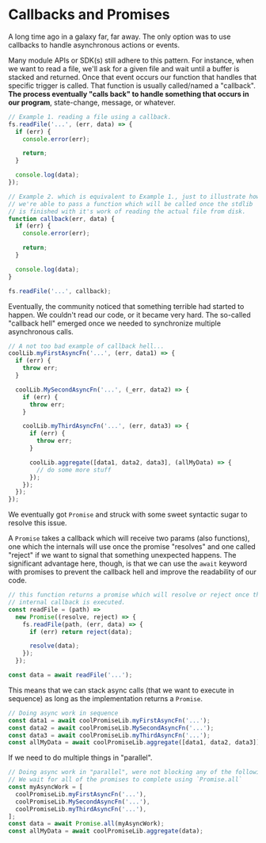 # Callbacks and Promises

A long time ago in a galaxy far, far away. The only option was to use callbacks to handle asynchronous actions or events.

Many module APIs or SDK(s) still adhere to this pattern. For instance, when we want to read a file, we'll ask for a given file and wait until a buffer is stacked and returned. Once that event occurs our function that handles that specific trigger is called. That function is usually called/named a "callback". **The process eventually "calls back" to handle something that occurs in our program**, state-change, message, or whatever.

```js
// Example 1. reading a file using a callback.
fs.readFile('...', (err, data) => {
  if (err) {
    console.error(err);

    return;
  }

  console.log(data);
});

// Example 2. which is equivalent to Example 1., just to illustrate how
// we're able to pass a function which will be called once the stdlib
// is finished with it's work of reading the actual file from disk.
function callback(err, data) {
  if (err) {
    console.error(err);

    return;
  }

  console.log(data);
}

fs.readFile('...', callback);
```

Eventually, the community noticed that something terrible had started to happen. We couldn't read our code, or it became very hard. The so-called "callback hell" emerged once we needed to synchronize multiple asynchronous calls.

```js
// A not too bad example of callback hell...
coolLib.myFirstAsyncFn('...', (err, data1) => {
  if (err) {
    throw err;
  }

  coolLib.MySecondAsyncFn('...', (_err, data2) => {
    if (err) {
      throw err;
    }

    coolLib.myThirdAsyncFn('...', (err, data3) => {
      if (err) {
        throw err;
      }

      coolLib.aggregate([data1, data2, data3], (allMyData) => {
        // do some more stuff
      });
    });
  });
});
```

We eventually got `Promise` and struck with some sweet syntactic sugar to resolve this issue.

A `Promise` takes a callback which will receive two params (also functions), one which the internals will use once the promise "resolves" and one called "reject" if we want to signal that something unexpected happens. The significant advantage here, though, is that we can use the `await` keyword with promises to prevent the callback hell and improve the readability of our code.

```js
// this function returns a promise which will resolve or reject once the
// internal callback is executed.
const readFile = (path) =>
  new Promise((resolve, reject) => {
    fs.readFile(path, (err, data) => {
      if (err) return reject(data);

      resolve(data);
    });
  });

const data = await readFile('...');
```

This means that we can stack async calls (that we want to execute in sequence) as long as the implementation returns a `Promise`.

```js
// Doing async work in sequence
const data1 = await coolPromiseLib.myFirstAsyncFn('...');
const data2 = await coolPromiseLib.MySecondAsyncFn('...');
const data3 = await coolPromiseLib.myThirdAsyncFn('...');
const allMyData = await coolPromiseLib.aggregate([data1, data2, data3]);
```

If we need to do multiple things in "parallel".

```js
// Doing async work in "parallel", were not blocking any of the following async calls.
// We wait for all of the promises to complete using `Promise.all`
const myAsyncWork = [
  coolPromiseLib.myFirstAsyncFn('...'),
  coolPromiseLib.MySecondAsyncFn('...'),
  coolPromiseLib.myThirdAsyncFn('...'),
];
const data = await Promise.all(myAsyncWork);
const allMyData = await coolPromiseLib.aggregate(data);
```
